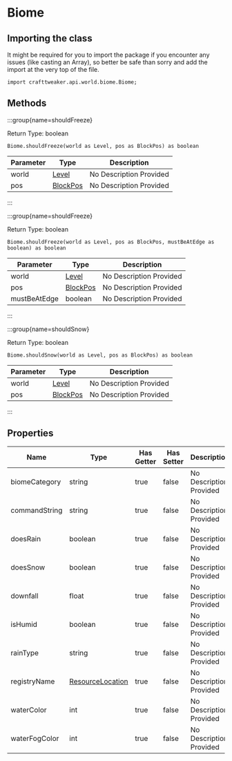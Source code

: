# Biome

## Importing the class

It might be required for you to import the package if you encounter any issues (like casting an Array), so better be safe than sorry and add the import at the very top of the file.
```zenscript
import crafttweaker.api.world.biome.Biome;
```


## Methods

:::group{name=shouldFreeze}

Return Type: boolean

```zenscript
Biome.shouldFreeze(world as Level, pos as BlockPos) as boolean
```

| Parameter | Type                                        | Description             |
| --------- | ------------------------------------------- | ----------------------- |
| world     | [Level](/vanilla/api/world/Level)           | No Description Provided |
| pos       | [BlockPos](/vanilla/api/util/math/BlockPos) | No Description Provided |


:::

:::group{name=shouldFreeze}

Return Type: boolean

```zenscript
Biome.shouldFreeze(world as Level, pos as BlockPos, mustBeAtEdge as boolean) as boolean
```

| Parameter    | Type                                        | Description             |
| ------------ | ------------------------------------------- | ----------------------- |
| world        | [Level](/vanilla/api/world/Level)           | No Description Provided |
| pos          | [BlockPos](/vanilla/api/util/math/BlockPos) | No Description Provided |
| mustBeAtEdge | boolean                                     | No Description Provided |


:::

:::group{name=shouldSnow}

Return Type: boolean

```zenscript
Biome.shouldSnow(world as Level, pos as BlockPos) as boolean
```

| Parameter | Type                                        | Description             |
| --------- | ------------------------------------------- | ----------------------- |
| world     | [Level](/vanilla/api/world/Level)           | No Description Provided |
| pos       | [BlockPos](/vanilla/api/util/math/BlockPos) | No Description Provided |


:::


## Properties

| Name          | Type                                                       | Has Getter | Has Setter | Description             |
| ------------- | ---------------------------------------------------------- | ---------- | ---------- | ----------------------- |
| biomeCategory | string                                                     | true       | false      | No Description Provided |
| commandString | string                                                     | true       | false      | No Description Provided |
| doesRain      | boolean                                                    | true       | false      | No Description Provided |
| doesSnow      | boolean                                                    | true       | false      | No Description Provided |
| downfall      | float                                                      | true       | false      | No Description Provided |
| isHumid       | boolean                                                    | true       | false      | No Description Provided |
| rainType      | string                                                     | true       | false      | No Description Provided |
| registryName  | [ResourceLocation](/vanilla/api/resource/ResourceLocation) | true       | false      | No Description Provided |
| waterColor    | int                                                        | true       | false      | No Description Provided |
| waterFogColor | int                                                        | true       | false      | No Description Provided |


